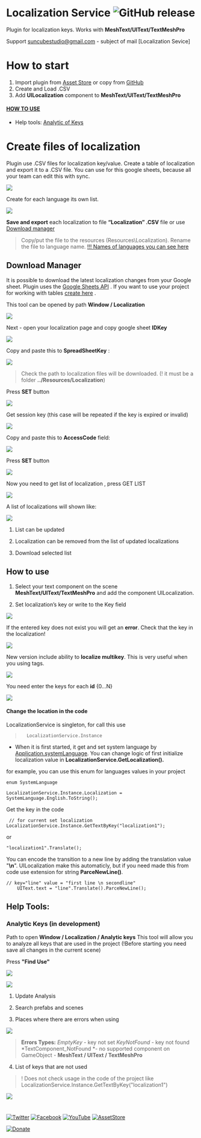 

# Localization Service ![GitHub release](https://img.shields.io/github/release/suncube/LocalizationService.svg)

Plugin for localization keys. Works with **MeshText/UIText/TextMeshPro** 

Support [suncubestudio@gmail.com](mailto:suncubestudio@gmail.com) - subject of mail [Localization Sevice]

# How to start
 1) Import plugin from [Asset Store](http://u3d.as/miF) or copy from [GitHub](https://github.com/suncube/LocalizeService) 
 2) Create and Load  .CSV
 3) Add **UILocalization** component to **MeshText/UIText/TextMeshPro** 
 #### [HOW TO USE ](#how-to-use)
 
 - Help tools: [Analytic of Keys ](#help-tools)


# Create files of localization
Plugin use .CSV files for localization key/value. Create a table of localization and export it to a .CSV file. You can use for this google sheets, because all your team can edit this with sync.

 ![](/ReadmeSource/preview1.png)



Create for each language its own list.

![](/ReadmeSource/preview2.png)


  
**Save and export** each localization to file **“Localization” .CSV** file  or use [Download manager](#download-manager)

>  Copy/put the file to the resources (Resources\Localization). Rename
> the file to language name. [!!! Names of languages you can see
> here](https://docs.unity3d.com/ScriptReference/SystemLanguage.html*)

  

## Download Manager

It is possible to download the latest localization changes from your Google sheet. Plugin uses the [Google Sheets API](https://developers.google.com/sheets/) . If you want to use your project for working with tables [create here](https://console.developers.google.com/project) .

This tool can be opened by path **Window / Localization**

  

![](/ReadmeSource/preview3.png)


  
  

Next - open your localization page and copy google sheet **IDKey**

![](/ReadmeSource/preview4.png)

  
  

Copy and paste this to **SpreadSheetKey** :

  

![](/ReadmeSource/preview5.png)

> Check the path to localization files will be downloaded. (! it must be
> a folder **../Resources/Localization**)

Press **SET** button

  

![](/ReadmeSource/preview6.png)


  

Get session key (this case will be repeated if the key is expired or invalid)

![](/ReadmeSource/preview7.png)

Copy and paste this to **AccessCode** field:

![](/ReadmeSource/preview8.png)

Press **SET** button
  
![](/ReadmeSource/preview9.png)

  

Now you need to get list of localization , press GET LIST

  

![](/ReadmeSource/preview10.png)

  

A list of localizations will shown like:

![](/ReadmeSource/preview11.png)
  

1.  List can be updated
    
2.  Localization can be removed from the list of updated localizations
    
3.  Download selected list
    



## How to use
  
1) Select your text component on the scene **MeshText/UIText/TextMeshPro** and add the component UILocalization.

  

2) Set localization’s key or write to the Key field
    
 

![](/ReadmeSource/preview12.png)
  

If the entered key does not exist you will get an **error**. Check that the key in the localization!

  

![](/ReadmeSource/preview13.png)
  

New version include ability to **localize multikey**. This is very useful when you using tags.

  

![](/ReadmeSource/preview14.png)
  

You need enter the keys for each **id** {0...N}

![](/ReadmeSource/preview15.png)
  
  

#### Change the location in the code

  LocalizationService is singleton, for call this use
 
>       LocalizationService.Instance

  
-   When it is first started, it get and set system language by [Application.systemLanguage](https://docs.unity3d.com/ScriptReference/Application-systemLanguage.html). You can change logic of first initialize localization value in **LocalizationService.GetLocalization().**


  
for example, you can use this enum for languages values ​​in your project

  

    enum SystemLanguage
    
    LocalizationService.Instance.Localization = SystemLanguage.English.ToString();

  
  

Get the key in the code

  

     // for current set localization
    LocalizationService.Instance.GetTextByKey("localization1");


  

or

  

    "localization1".Translate();

  
  
  
  You can encode the transition to a new line by adding the translation value "**\n**".  UILocalization make this automaticly, but if you need made this from code use extension for string  **ParceNewLine()**.
 
    // key="line" value = "first line \n secondline"
        UIText.text = "line".Translate().ParceNewLine();
    
  

## Help Tools:

### Analytic Keys (in development)

Path to open **Window / Localization / Analytic keys**
This tool will allow you to analyze all keys that are used in the project (!Before starting you need save all changes in the current scene)

Press **"Find Use"**

![](/ReadmeSource/preview16.png)

![](/ReadmeSource/preview17.png)

  

1.  Update Analysis
    
2.  Search prefabs and scenes
    
3.  Places where there are errors when using
   
   ![](/ReadmeSource/preview18.png)
 

>**Errors Types:**
>*EmptyKey* - key not set
>*KeyNotFound* - key not found
*TextComponent_NotFound *- no supported component on GameObject - **MeshText / UIText / TextMeshPro**
> 
  


4.  List of keys that are not used
    
>! Does not check usage in the code of the project like LocalizationService.Instance.GetTextByKey("localization1")

![](/ReadmeSource/preview19.png)

#

[![Twitter](https://img.shields.io/badge/follow-Twitter-9cf.svg)](https://twitter.com/suncubestudio)
[![Facebook](https://img.shields.io/badge/follow-Facebook-blue.svg)](https://www.facebook.com/suncubestudio/)
[![YouTube](https://img.shields.io/badge/follow-YouTube-red.svg)](https://www.youtube.com/channel/UC4O9GHjx0ovyVYJgMg4aFMA?view_as=subscriber)
[![AssetStore](https://img.shields.io/badge/-AssetStore-lightgrey.svg)](https://assetstore.unity.com/publishers/14506)

[![Donate](https://www.paypalobjects.com/en_US/i/btn/btn_donateCC_LG.gif)](https://www.donationalerts.com/r/suncube)
